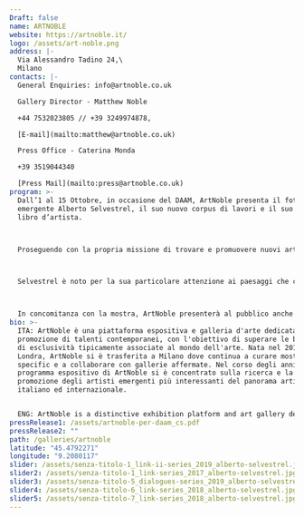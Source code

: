 ```yaml
---
Draft: false
name: ARTNOBLE
website: https://artnoble.it/
logo: /assets/art-noble.png
address: |-
  Via Alessandro Tadino 24,\
  Milano
contacts: |-
  General Enquiries: info@artnoble.co.uk

  Gallery Director - Matthew Noble 

  +44 7532023805 // +39 3249974878, 

  [E-mail](mailto:matthew@artnoble.co.uk)

  Press Office - Caterina Monda 

  +39 3519044340

  [Press Mail](mailto:press@artnoble.co.uk)
program: >-
  Dall’1 al 15 Ottobre, in occasione del DAAM, ArtNoble presenta il fotografo
  emergente Alberto Selvestrel, il suo nuovo corpus di lavori e il suo nuovo
  libro d’artista.



  Proseguendo con la propria missione di trovare e promuovere nuovi artisti emergenti curando mostre site-specific, ArtNoble è lieto di annunciare il debutto del giovane fotografo italiano, Alberto Selvestrel. A causa dell'emergenza Covid-19 e di conseguenza la cancellazione del MIA Photo Fair, ArtNoble ha deciso di aderire al progetto DAAM (Dovevo Andare Al MIA) per continuare la propria attività di sostegno nei confronti di giovani artisti, presentando Dialogues, l  a prima mostra personale milanese di Alberto Selvestrel.



  Selvestrel è noto per la sua particolare attenzione ai paesaggi che coniugano sintesi e luminosità. Nella sua nuova serie, Selvestrel analizza il rapporto tra l’ambiente naturale e quello costruito. Il suo lavoro mette in discussione il rapporto di coesione tra la sua distonica visione del mondo e le suggestive geometrie architettoniche, trasportando lo spettatore in un mondo dove l’opera dell'uomo e l’opera della natura possono convivere senza tensioni.



  In concomitanza con la mostra, ArtNoble presenterà al pubblico anche il nuovo libro d’artista di Alberto Selvestrel intitolato "Dialogues", che includerà il suo ultimo corpus di lavori.
bio: >-
  ITA: ArtNoble è una piattaforma espositiva e galleria d'arte dedicata alla
  promozione di talenti contemporanei, con l'obiettivo di superare le barriere
  di esclusività tipicamente associate al mondo dell'arte. Nata nel 2018 a
  Londra, ArtNoble si è trasferita a Milano dove continua a curare mostre site
  specific e a collaborare con gallerie affermate. Nel corso degli anni, il
  programma espositivo di ArtNoble si è concentrato sulla ricerca e la
  promozione degli artisti emergenti più interessanti del panorama artistico
  italiano ed internazionale.


  ENG: ArtNoble is a distinctive exhibition platform and art gallery dedicated to the promotion of unique contemporary talents, aiming to push the barriers of exclusivity typically associated with the art world. Set up in 2018 in London, ArtNoble has since moved to Milan where it continues to curate site-specific exhibitions and collaborate with established galleries. Over the years, ArtNoble's exhibition program has focused on researching and showcasing the most exciting and sought-after emerging artists on the Italian and International art scene.
pressRelease1: /assets/artnoble-per-daam_cs.pdf
pressRelease2: ""
path: /galleries/artnoble
latitude: "45.4792271"
longitude: "9.2080117"
slider: /assets/senza-titolo-1_link-ii-series_2019_alberto-selvestrel.jpg
slider2: /assets/senza-titolo-1_link-series_2017_alberto-selvestrel.jpg
slider3: /assets/senza-titolo-5_dialogues-series_2019_alberto-selvestrel.jpg
slider4: /assets/senza-titolo-6_link-series_2018_alberto-selvestrel.jpg
slider5: /assets/senza-titolo-7_link-series_2018_alberto-selvestrel.jpg
---
```

